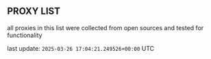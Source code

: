 ## PROXY LIST

all proxies in this list were collected from open sources and tested for functionality

last update: `2025-03-26 17:04:21.249526+00:00` UTC